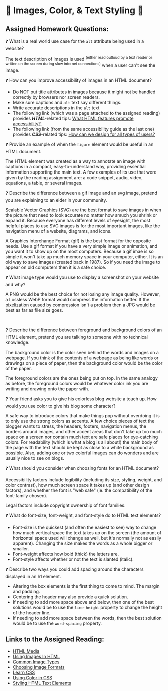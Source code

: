# 🌺 Images, Color, & Text Styling 🌺

## Assigned Homework Questions:

❓ What is a real world use case for the `alt` attribute being used in a website?

The text description of images is used <sup>(either read outloud by a text reader or written on the screen during slow internet connections)</sup> when a user can't see the image.

❓ How can you improve accessibility of images in an HTML document?

* Do NOT put title attributes in images because it might not be handled correctly by browsers nor screen readers.
* Make sure captions and `alt` text say different things.
* Write accurate descriptions in the `alt` text
* The following link (which was a page attached to the assigned reading) provides _**HTML**_-related tips:  [What HTML features promote accessibility?](https://developer.mozilla.org/en-US/docs/Learn/Common_questions/Design_and_accessibility/HTML_features_for_accessibility).
* The following link (from the same accessibility guide as the last one) provides _**CSS**_-related tips: [How can we design for all types of users?](https://developer.mozilla.org/en-US/docs/Learn/Common_questions/Design_and_accessibility/Design_for_all_types_of_users)

❓ Provide an example of when the `figure` element would be useful in an HTML document.

The HTML element was created as a way to annotate an image with captions in a compact, easy-to-understand way, providing essential information supporting the main text. A few examples of its use that were given by the reading assignment are:  a code snippet, audio, video, equations, a table, or several images.

❓ Describe the difference between a gif image and an svg image, pretend you are explaining to an elder in your community.

Scalable Vector Graphics (SVG) are the best format to save images in when the picture that need to look accurate no matter how smuch you shrink or expand it.  Because everyone has different levels of eyesight, the most helpful places to use SVG images is for the most important images, like the navigation menu of a website, diagrams, and icons.

A Graphics Interchange Format (gif) is the best format for the opposite needs. Use a gif format if you have a very simple image or animation, and you want it to show up on the most computers. Because a gif imae is so simple it won't take up much memory space in your computer, either.  It is an old way to save images (created back in 1987). So if you need the image to appear on old computers then it is a safe choice.   

❓ What image type would you use to display a screenshot on your website and why?

A PNG would be the best choice for not losing any image quality.  However, a Lossless WebP format would compress the information better.  If the pixelization caused by compression isn't a problem then a JPG would be best as far as file size goes.

<br>

❓ Describe the difference between foreground and background colors of an HTML element, pretend you are talking to someone with no technical knowledge.

The background color is the color seen behind the words and images on a webpage.  If you think of the contents of a webpage as being like words or drawings on a piece of paper, then the background color would be the color of the paper.

The foreground colors are the ones being put on top.  In the same analogy as before, the foreground colors would be whatever color ink you are writing and drawing onto the paper with.

❓ Your friend asks you to give his colorless blog website a touch up. How would you use color to give his blog some character?

A safe way to introduce colors that make things pop without overdoing it is to only use the strong colors as accents. A few choice pieces of text the blogger wants to stress, the headers, footers, navigation menus, the borders around images, and other accent areas that don't take up too much space on a screen nor contain much text are safe places for eye-catching colors.  For readability (which is what a blog is all about!) the main body of the page with the text should be kept as close to a white background as possible.  Also, adding one or two colorful images can do wonders and are usually nice to see on blogs.

❓ What should you consider when choosing fonts for an HTML document?

Accessibility factors include legibility (including its size, styling, weight, and color contrast), how much screen space it takes up (and other design factors), and whether the font is "web safe" (ie. the compatibility of the font-family chosen).

Legal factors include copyright ownership of font families.

❓ What do font-size, font-weight, and font-style do to HTML text elements?

* Font-size is the quickest (and often the easiest to see) way to change how much vertical space the text takes up on the screen (the amount of horizontal space used will change as well, but it's normally not as easily apparent).  Changing the size makes the words as a whole bigger or smaller.
* Font-weight affects how bold (thick) the letters are.
* Font-style affects whether or not the text is slanted (italic).

❓ Describe two ways you could add spacing around the characters displayed in an h1 element.

* Altering the box elements is the first thing to come to mind.  The margin and padding.
* Centering the header may also provide a quick solution.
* If needing to add more space above and below, then one of the best solutions would be to use the `line-height` property to change the height of the header line.
* If needing to add more space between the words, then the best solution would be to use the `word-spacing` property.


## Links to the Assigned Reading:

* [HTML Media](https://developer.mozilla.org/en-US/docs/Learn/HTML/Multimedia_and_embedding)
* [Using Images In HTML](https://developer.mozilla.org/en-US/docs/Learn/HTML/Multimedia_and_embedding/Images_in_HTML)
* [Common Image Types](https://developer.mozilla.org/en-US/docs/Web/Media/Formats/Image_types)
* [Choosing Image Formats](https://developer.mozilla.org/en-US/docs/Web/Media/Formats/Image_types#choosing_an_image_format)
* [Learn CSS](https://developer.mozilla.org/en-US/docs/Learn/CSS)
* [Using Color in CSS](https://developer.mozilla.org/en-US/docs/Web/CSS/CSS_Colors/Applying_color)
* [Styling HTML Text Elements](https://developer.mozilla.org/en-US/docs/Learn/CSS/Styling_text/Fundamentals)
